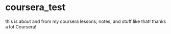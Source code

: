 # coursera_test
this is about and from my coursera lessons; notes, and stuff like that!
thanks a lot Coursera!
